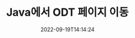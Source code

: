 ---
############################# Static ############################
layout: "auto-gen-merger"
date: 2022-09-19T14:14:24
draft: false
otherformats: otp ott pdf pps ppsx ppt pptx rtf tex vdx vsdm vsdx vssm vssx vstm vstx

############################# Head ############################
head_title: "Java에서 ODT 페이지 이동"
head_description: "문서 병합 API를 사용하여 Java의 ODT 문서 내의 페이지를 원하는 위치로 이동합니다."

############################# Header ############################
title: "Java에서 ODT 페이지 이동"
description: "몇 줄의 Java 코드로 ODT 페이지를 이동하세요."
bg_image: "https://cms.admin.containerize.com/templates/aspose/App_Themes/V3/images/bg/header1.png"
bg_overlay: false
button:
    enable: true
    icon: "fas fa-arrow-down"
    label: "무료 평가판 다운로드"
    link: "https://downloads.groupdocs.com/merger/java"

############################# SubMenu ############################
submenu:
    enable: true

    left:
        img_alt: "GroupDocs.Merger for Java"
        image: "https://cms.admin.containerize.com/templates/groupdocs/images/product-logos/90x90-noborder/groupdocs-merger-java.png"
        product: "GroupDocs.Merger"
        platform: "Java"

    middle:
        button:

            # button loop
            - link: "https://apireference.groupdocs.com/merger/java"
              text: "API 참조"

            # button loop
            - link: "https://github.com/groupdocs-merger"
              text: "코드 예"

            # button loop
            - link: "https://products.groupdocs.app/merger/family"
              text: "라이브 데모"

            # button loop
            - link: "https://purchase.groupdocs.com/pricing/merger/java"
              text: "가격"

    right:
        link_download: "https://downloads.groupdocs.com/merger"
        link_learn: "https://docs.groupdocs.com/merger/java"
        link_buy: "https://purchase.groupdocs.com"

############################# About ############################
about:
    enable: true
    title: "GroupDocs.Merger for Java API 정보"
    content: |
        [GroupDocs.Merger for Java](/ko/merger/java/)는 PDF, Microsoft Office(Word, Excel, PowerPoint)를 비롯한 다양한 문서 형식 간에 안전하게 병합 및 분할할 수 있는 간단한 솔루션을 제공합니다. , OneNote), OpenDocument, HTML, 이미지 및 Java 응용 프로그램 내의 많은 기타. 몇 줄의 코드만 추가하면 이동, 제거, 회전, 교환, 추출 또는 문서 내 페이지 방향 변경과 같은 여러 문서 작업을 수행할 수 있습니다. 문서 병합 API는 문서 구조, 서식 및 페이지 콘텐츠를 분석하기 위해 문서 페이지를 이미지로 미리보기도 지원합니다.
        
        GroupDocs.Merger API는 파일 페이지 이동 기능이 필요한 기업 솔루션에 적합한 선택입니다. 이러한 API는 J2SE 7.0 (1.7), J2SE 8.0 (1.8), Java 10을 포함한 모든 주요 운영 체제 및 플랫폼에서 잘 지원됩니다.

############################# Steps ############################
steps:
    enable: true
    title_left: "Java에서 ODT 파일 페이지 이동"
    content_left: |
        [GroupDocs.Merger for Java](/ko/merger/java/)를 사용하면 Java 개발자가 몇 가지 간단한 단계를 구현하여 ODT 파일 내에서 페이지를 쉽게 이동할 수 있습니다. .
        
        * **MoveOptions**를 초기화하여 현재 및 새 페이지 번호를 지정합니다.
        * **Merger**의 새 인스턴스를 만들고 소스 문서 경로를 생성자 매개변수로 전달합니다.
        * **movePage**를 호출하고 **MoveOptions** 개체를 전달합니다.
        * **저장**을 호출하고 결과 문서를 저장할 파일 경로를 지정합니다.

    title_right: "시스템 요구 사항"
    content_right: |
        GroupDocs.Merger for Java API는 모든 주요 플랫폼 및 운영 체제에서 지원됩니다. 아래 코드를 실행하기 전에 시스템에 다음 전제 조건이 설치되어 있는지 확인하십시오.

        * 운영 체제: Microsoft Windows, Linux, MacOS
        * 개발 환경: NetBeans, IntelliJ IDEA, Eclipse
        * 프레임워크: J2SE 7.0 (1.7), J2SE 8.0 (1.8), Java 10
        * [Maven](https://repository.groupdocs.com/webapp/#/artifacts/browse/tree/General/repo/com/groupdocs/groupdocs-merger)에서 최신 버전의 GroupDocs.Merger for Java 다운로드
         
    code: |
     {{% merger/additional-styles %}}
     {{< merger/code-merger title="Java 예제 코드를 사용하여 ODT 파일 페이지를 이동하는 방법">}}

        ```java    
        // GroupDocs.Merger API를 사용하여 ODT 파일 페이지 이동
        int pageNumber = 6;
        int newPageNumber = 1;

        // 현재 페이지 번호와 새 페이지 번호를 지정하기 위해 MoveOptions 클래스를 초기화합니다.
        MoveOptions moveOptions = new MoveOptions(pageNumber, newPageNumber);

        // 입력 ODT 문서로 병합을 인스턴스화
        Merger merger = new Merger("input.odt");

        // movePage 메서드를 호출하고 MoveOptions 개체를 전달합니다.
        merger.movePage(moveOptions);
    
        // save 메소드를 호출하고 원하는 파일 경로를 전달하여 출력 문서를 저장하십시오.
        merger.save("output.odt");
        ```
     {{< /merger/code-merger >}}

############################# Demos ############################
demos:
    enable: true
    title: "라이브 데모 - 온라인으로 ODT 페이지 이동"
    content: |
       지금 바로 [GroupDocs.Merger Live Demos](https://products.groupdocs.app/splitter/move-pages/odt) 웹사이트를 방문하여 ODT 파일 페이지를 이동하세요.
       라이브 데모에는 다음과 같은 이점이 있습니다.
        
############################# About Formats ############################
about_formats:
    enable: true

############################# More Formats ############################
more_formats:
    enable: true
    title: "다른 문서 형식의 페이지 이동"
    content: |
        Java은(는) 파일 형식 및 이미지에 대한 병합 및 분할 API를 문서화합니다. 아래에 설명된 대로 인기 있는 파일 형식 중 일부를 이동합니다.

############################# Back to top ###############################
back_to_top:
    enable: true
---